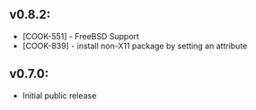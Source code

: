 ## v0.8.2:

* [COOK-551] - FreeBSD Support
* [COOK-839] - install non-X11 package by setting an attribute

## v0.7.0:

* Initial public release
